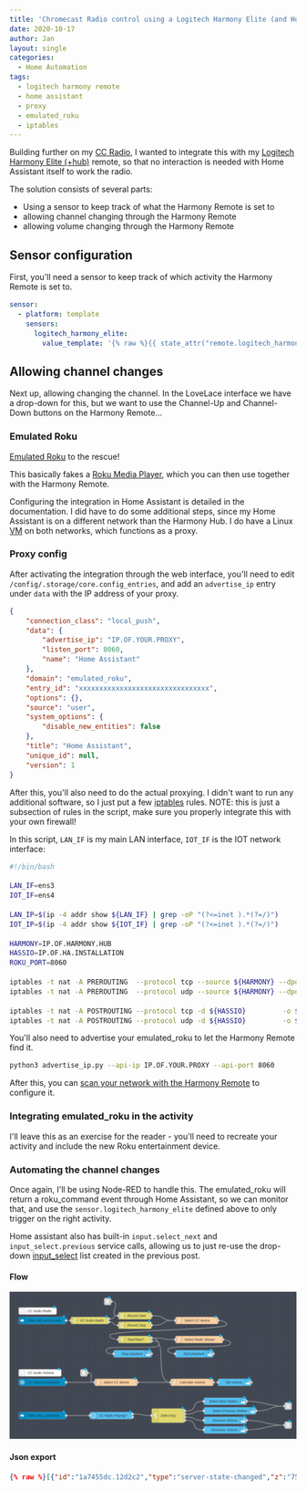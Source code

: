```yaml
---
title: 'Chromecast Radio control using a Logitech Harmony Elite (and Home Assistant)'
date: 2020-10-17
author: Jan
layout: single
categories:
  - Home Automation
tags:
  - logitech harmony remote
  - home assistant
  - proxy
  - emulated_roku
  - iptables
---
```

Building further on my [CC Radio](/2020/01/09/cc-radio-ha-nodered/), I wanted to integrate this
with my [Logitech Harmony Elite (+hub)](https://www.logitech.com/en-gb/product/harmony-elite) remote, so that no
interaction is needed with Home Assistant itself to work the radio.

The solution consists of several parts:
* Using a sensor to keep track of what the Harmony Remote is set to
* allowing channel changing through the Harmony Remote
* allowing volume changing through the Harmony Remote

## Sensor configuration
First, you'll need a sensor to keep track of which activity the Harmony Remote is set to.

```yaml
sensor:
  - platform: template
    sensors:
      logitech_harmony_elite:
        value_template: '{% raw %}{{ state_attr("remote.logitech_harmony_elite", "current_activity") }}{% endraw %}'
```

## Allowing channel changes

Next up, allowing changing the channel. In the LoveLace interface we have a drop-down for this, but we want to use the
Channel-Up and Channel-Down buttons on the Harmony Remote...

### Emulated Roku
[Emulated Roku](https://www.home-assistant.io/integrations/emulated_roku/) to the rescue! 

This basically fakes a [Roku Media Player](https://www.roku.com/), which you can then use together with the Harmony Remote.  

Configuring the integration in Home Assistant is detailed in the documentation. I did have to do some additional steps,
since my Home Assistant is on a different network than the Harmony Hub.
I do have a Linux [VM](https://en.wikipedia.org/wiki/Virtual_machine) on both networks, which functions as a proxy.

### Proxy config
After activating the integration through the web interface, you'll need to edit `/config/.storage/core.config_entries`, 
and add an `advertise_ip` entry under `data` with the IP address of your proxy.

```json
{
    "connection_class": "local_push",
    "data": {
        "advertise_ip": "IP.OF.YOUR.PROXY",
        "listen_port": 8060,
        "name": "Home Assistant"
    },
    "domain": "emulated_roku",
    "entry_id": "xxxxxxxxxxxxxxxxxxxxxxxxxxxxxxxx",
    "options": {},
    "source": "user",
    "system_options": {
        "disable_new_entities": false
    },
    "title": "Home Assistant",
    "unique_id": null,
    "version": 1
}
```

After this, you'll also need to do the actual proxying. I didn't want to run any additional software, so I just put a 
few [iptables](https://en.wikipedia.org/wiki/Iptables) rules.
NOTE: this is just a subsection of rules in the script, make sure you properly integrate this with your own firewall!

In this script, `LAN_IF` is my main LAN interface, `IOT_IF` is the IOT network interface:

```bash
#!/bin/bash

LAN_IF=ens3
IOT_IF=ens4

LAN_IP=$(ip -4 addr show ${LAN_IF} | grep -oP "(?<=inet ).*(?=/)")
IOT_IP=$(ip -4 addr show ${IOT_IF} | grep -oP "(?<=inet ).*(?=/)")

HARMONY=IP.OF.HARMONY.HUB
HASSIO=IP.OF.HA.INSTALLATION
ROKU_PORT=8060

iptables -t nat -A PREROUTING  --protocol tcp --source ${HARMONY} --dport ${ROKU_PORT} -i ${IOT_IF} -j DNAT --to ${HASSIO}:${ROKU_PORT}
iptables -t nat -A PREROUTING  --protocol udp --source ${HARMONY} --dport ${ROKU_PORT} -i ${IOT_IF} -j DNAT --to ${HASSIO}:${ROKU_PORT}

iptables -t nat -A POSTROUTING --protocol tcp -d ${HASSIO}         -o ${LAN_IF} -j SNAT --to ${LAN_IP}
iptables -t nat -A POSTROUTING --protocol udp -d ${HASSIO}         -o ${LAN_IF} -j SNAT --to ${LAN_IP}
```

You'll also need to advertise your emulated_roku to let the Harmony Remote find it. 

```bash
python3 advertise_ip.py --api-ip IP.OF.YOUR.PROXY --api-port 8060
```

After this, you can [scan your network with the Harmony Remote](https://support.myharmony.com/en-us/harmony-experience-with-roku) to configure it.

### Integrating emulated_roku in the activity

I'll leave this as an exercise for the reader - you'll need to recreate your activity and include the new Roku entertainment device.

### Automating the channel changes

Once again, I'll be using Node-RED to handle this. The emulated_roku will return a roku_command event through Home Assistant,
so we can monitor that, and use the `sensor.logitech_harmony_elite` defined above to only trigger on the right activity.

Home assistant also has built-in `input.select_next` and `input_select.previous` service calls, allowing us to just re-use the
drop-down [input_select](https://www.home-assistant.io/integrations/input_select/) list created in the previous post.

#### Flow

![Node-RED flow](/assets/images/2020/10/harmony_cc_radio_nodered_v2.png "Harmony CC Radio NodeRed v2 flow")

#### Json export

```json
{% raw %}[{"id":"1a7455dc.12d2c2","type":"server-state-changed","z":"7510e42e.b291fc","name":"CC Volume Changed","server":"5f01146c.501bec","version":1,"exposeToHomeAssistant":false,"haConfig":[{"property":"name","value":""},{"property":"icon","value":""}],"entityidfilter":"input_number.chromecast_audio_volume","entityidfiltertype":"exact","outputinitially":false,"state_type":"str","haltifstate":"","halt_if_type":"str","halt_if_compare":"is","outputs":1,"output_only_on_state_change":true,"x":160,"y":420,"wires":[["ad63acb2.3e5568"]]},{"id":"8c7dd2a6.b05d7","type":"server-events","z":"7510e42e.b291fc","name":"Filter call_service calls","server":"5f01146c.501bec","event_type":"call_service","exposeToHomeAssistant":false,"haConfig":[{"property":"name","value":""},{"property":"icon","value":""}],"x":160,"y":160,"wires":[["c7b333d3.9fcaa8"]]},{"id":"c7b333d3.9fcaa8","type":"switch","z":"7510e42e.b291fc","name":"CC Audio Radio","property":"payload.event.service","propertyType":"msg","rules":[{"t":"eq","v":"start_cc_audio_radio","vt":"str"},{"t":"eq","v":"stop_cc_audio_radio","vt":"str"}],"checkall":"true","repair":false,"outputs":2,"x":360,"y":160,"wires":[["522b3721.030fa"],["1223ee7f.57adfa"]]},{"id":"84904aab.a2be58","type":"function","z":"7510e42e.b291fc","name":"Select CC device","func":"const globalHomeAssistant = global.get('homeassistant');\nconst selected_cc = globalHomeAssistant.homeAssistant.states[\"input_select.chromecast_radio\"].state;\n\n\nif (selected_cc == \"Livingroom\") {\n    msg.audio_cc_target = \"media_player.living_room_speaker\";\n} else if (selected_cc == \"Downstairs (Living + JBL)\") {\n    msg.audio_cc_target =  \"media_player.downstairs_speakers\";\n} else if (selected_cc == \"JBL Link 10\") {\n    msg.audio_cc_target =  \"media_player.jbl_link10\";\n} else if (selected_cc == \"Study\") {\n    msg.audio_cc_target =  \"media_player.study_speaker\";\n} else if (selected_cc == \"Everywhere\") {\n    msg.audio_cc_target = \"media_player.all_chromecast_audio\";\n}\n\nreturn msg;","outputs":1,"noerr":0,"x":810,"y":160,"wires":[["c6105331.1a64d8"]]},{"id":"a7ae522b.31bb88","type":"function","z":"7510e42e.b291fc","name":"Select Radio Stream","func":"const globalHomeAssistant = global.get('homeassistant');\nconst selected_stream = globalHomeAssistant.homeAssistant.states[\"input_select.radio_station\"].state;\n\nvar temp;\n\nif (selected_stream == \"Willy\") {\n    temp = \"http://20043.live.streamtheworld.com/WILLY.mp3\";\n} else if (selected_stream == \"QMusic\") {\n    temp =  \"http://21633.live.streamtheworld.com/QMUSIC.mp3\";\n} else if (selected_stream == \"StuBru\") {\n    temp =  \"http://icecast.vrtcdn.be/stubru-high.mp3\";\n} else if (selected_stream == \"MNM Hits\") {\n    temp =  \"http://icecast.vrtcdn.be/mnm_hits-high.mp3\";\n} else if (selected_stream == \"MNM\") {\n    temp =  \"http://icecast.vrtcdn.be/mnm-high.mp3\";\n} else if (selected_stream == \"Radio 1\") {\n    temp =  \"http://icecast.vrtcdn.be/radio1-high.mp3\";\n} else if (selected_stream == \"Radio 2 OVL\") {\n    temp =  \"http://icecast.vrtcdn.be/ra2ovl-high.mp3\";\n} else if (selected_stream == \"Joe\") {\n    temp =  \"http://playerservices.streamtheworld.com/api/livestream-redirect/JOE.mp3\";\n}\n\nmsg.audio_cc_stream = temp\nreturn msg;","outputs":1,"noerr":0,"x":820,"y":240,"wires":[["af46ccdf.f04708"]]},{"id":"af46ccdf.f04708","type":"api-call-service","z":"7510e42e.b291fc","name":"Start playback","server":"5f01146c.501bec","version":1,"debugenabled":false,"service_domain":"media_player","service":"play_media","entityId":"{{audio_cc_target}}","data":"{\"media_content_id\":\"{{{audio_cc_stream}}}\",\"media_content_type\":\"music\"}","dataType":"json","mergecontext":"","output_location":"blaat","output_location_type":"msg","mustacheAltTags":false,"x":800,"y":300,"wires":[[]]},{"id":"522b3721.030fa","type":"change","z":"7510e42e.b291fc","name":"Record Start","rules":[{"t":"set","p":"audio_cc_state","pt":"msg","to":"play_media","tot":"str"}],"action":"","property":"","from":"","to":"","reg":false,"x":550,"y":140,"wires":[["84904aab.a2be58"]]},{"id":"1223ee7f.57adfa","type":"change","z":"7510e42e.b291fc","name":"Record Stop","rules":[{"t":"set","p":"audio_cc_state","pt":"msg","to":"media_stop","tot":"str"}],"action":"","property":"","from":"","to":"","reg":false,"x":550,"y":180,"wires":[["84904aab.a2be58"]]},{"id":"7d1dea4c.60fb44","type":"api-call-service","z":"7510e42e.b291fc","name":"Stop playback","server":"5f01146c.501bec","version":1,"debugenabled":false,"service_domain":"media_player","service":"media_stop","entityId":"{{audio_cc_target}}","data":"","dataType":"json","mergecontext":"","output_location":"blaat","output_location_type":"msg","mustacheAltTags":false,"x":540,"y":300,"wires":[[]]},{"id":"c6105331.1a64d8","type":"switch","z":"7510e42e.b291fc","name":"Start/Stop?","property":"audio_cc_state","propertyType":"msg","rules":[{"t":"eq","v":"play_media","vt":"str"},{"t":"eq","v":"media_stop","vt":"str"}],"checkall":"true","repair":false,"outputs":2,"x":550,"y":240,"wires":[["a7ae522b.31bb88","4cda301a.14dae"],["7d1dea4c.60fb44"]]},{"id":"ad63acb2.3e5568","type":"function","z":"7510e42e.b291fc","name":"Select CC device","func":"const globalHomeAssistant = global.get('homeassistant');\nconst selected_cc = globalHomeAssistant.homeAssistant.states[\"input_select.chromecast_radio\"].state;\n\n\nif (selected_cc == \"Livingroom\") {\n    msg.audio_cc_target = \"media_player.living_room_speaker\";\n} else if (selected_cc == \"Downstairs (Living + JBL)\") {\n    msg.audio_cc_target =  \"media_player.downstairs_speakers\";\n} else if (selected_cc == \"JBL Link 10\") {\n    msg.audio_cc_target =  \"media_player.jbl_link10\";\n} else if (selected_cc == \"Study\") {\n    msg.audio_cc_target =  \"media_player.study_speaker\";\n} else if (selected_cc == \"Everywhere\") {\n    msg.audio_cc_target = \"media_player.all_chromecast_audio\";\n}\n\nreturn msg;","outputs":1,"noerr":0,"x":470,"y":420,"wires":[["4cda301a.14dae"]]},{"id":"ff1bdb69.856ff8","type":"api-call-service","z":"7510e42e.b291fc","name":"Set volume","server":"5f01146c.501bec","version":1,"debugenabled":false,"service_domain":"media_player","service":"volume_set","entityId":"{{audio_cc_target}}","data":"{\"volume_level\":{{payload}}}","dataType":"json","mergecontext":"","output_location":"","output_location_type":"none","mustacheAltTags":false,"x":970,"y":420,"wires":[[]]},{"id":"f666cf82.4076e8","type":"comment","z":"7510e42e.b291fc","name":"CC Audio Radio","info":"","x":140,"y":120,"wires":[]},{"id":"4cda301a.14dae","type":"function","z":"7510e42e.b291fc","name":"Calculate volume","func":"const globalHomeAssistant = global.get('homeassistant');\nconst volume_level = globalHomeAssistant.homeAssistant.states[\"input_number.chromecast_audio_volume\"].state;\n\nmsg.payload = volume_level / 100;\n\nreturn msg;","outputs":1,"noerr":0,"x":790,"y":420,"wires":[["ff1bdb69.856ff8"]]},{"id":"112016d2.13ba09","type":"comment","z":"7510e42e.b291fc","name":"CC Audio Volume","info":"","x":150,"y":380,"wires":[]},{"id":"d10985ce.df6a3","type":"server-events","z":"7510e42e.b291fc","name":"Filter roku_command","server":"5f01146c.501bec","event_type":"roku_command","exposeToHomeAssistant":false,"haConfig":[{"property":"name","value":""},{"property":"icon","value":""}],"x":160,"y":560,"wires":[["cd5fbdd4.0b4c3"]]},{"id":"eba15427.049e48","type":"switch","z":"7510e42e.b291fc","name":"Select key","property":"payload.event.key","propertyType":"msg","rules":[{"t":"eq","v":"Up","vt":"str"},{"t":"eq","v":"Down","vt":"str"},{"t":"eq","v":"Right","vt":"str"},{"t":"eq","v":"Left","vt":"str"}],"checkall":"true","repair":false,"outputs":4,"x":690,"y":560,"wires":[["91bf4416.6eb9f"],["b2006eae.c0883"],["159690e8.dfc0cf"],["5bb9db35.f372a4"]]},{"id":"91bf4416.6eb9f","type":"api-call-service","z":"7510e42e.b291fc","name":"Select Next Station","server":"5f01146c.501bec","version":1,"debugenabled":false,"service_domain":"input_select","service":"select_next","entityId":"input_select.radio_station","data":"","dataType":"json","mergecontext":"","output_location":"","output_location_type":"none","mustacheAltTags":false,"x":930,"y":500,"wires":[["376ee2a9.1f8b86"]]},{"id":"b2006eae.c0883","type":"api-call-service","z":"7510e42e.b291fc","name":"Select Previous Station","server":"5f01146c.501bec","version":1,"debugenabled":false,"service_domain":"input_select","service":"select_previous","entityId":"input_select.radio_station","data":"","dataType":"json","mergecontext":"","output_location":"","output_location_type":"none","mustacheAltTags":false,"x":950,"y":540,"wires":[["376ee2a9.1f8b86"]]},{"id":"159690e8.dfc0cf","type":"api-call-service","z":"7510e42e.b291fc","name":"Increase Volume","server":"5f01146c.501bec","version":1,"debugenabled":false,"service_domain":"input_number","service":"increment","entityId":"input_number.chromecast_audio_volume","data":"","dataType":"json","mergecontext":"","output_location":"","output_location_type":"none","mustacheAltTags":false,"x":930,"y":580,"wires":[["21a4ea71.0d2166"]]},{"id":"5bb9db35.f372a4","type":"api-call-service","z":"7510e42e.b291fc","name":"Decrease Volume","server":"5f01146c.501bec","version":1,"debugenabled":false,"service_domain":"input_number","service":"decrement","entityId":"input_number.chromecast_audio_volume","data":"","dataType":"json","mergecontext":"","output_location":"","output_location_type":"none","mustacheAltTags":false,"x":930,"y":620,"wires":[["21a4ea71.0d2166"]]},{"id":"cd5fbdd4.0b4c3","type":"api-current-state","z":"7510e42e.b291fc","name":"CC Radio Playing?","server":"5f01146c.501bec","version":1,"outputs":2,"halt_if":"Radio.*","halt_if_type":"re","halt_if_compare":"is","override_topic":false,"entity_id":"sensor.logitech_harmony_elite","state_type":"str","state_location":"","override_payload":"none","entity_location":"","override_data":"none","blockInputOverrides":false,"x":450,"y":560,"wires":[["eba15427.049e48"],[]]},{"id":"376ee2a9.1f8b86","type":"link out","z":"7510e42e.b291fc","name":"","links":["93c1de6c.b0f01"],"x":1195,"y":520,"wires":[]},{"id":"93c1de6c.b0f01","type":"link in","z":"7510e42e.b291fc","name":"","links":["376ee2a9.1f8b86"],"x":435,"y":80,"wires":[["522b3721.030fa"]]},{"id":"21a4ea71.0d2166","type":"link out","z":"7510e42e.b291fc","name":"","links":["924458e2.633bf8"],"x":1195,"y":600,"wires":[]},{"id":"924458e2.633bf8","type":"link in","z":"7510e42e.b291fc","name":"","links":["21a4ea71.0d2166"],"x":335,"y":380,"wires":[["ad63acb2.3e5568"]]},{"id":"5f01146c.501bec","type":"server","z":"","name":"Home Assistant"}]{% endraw %}
```
